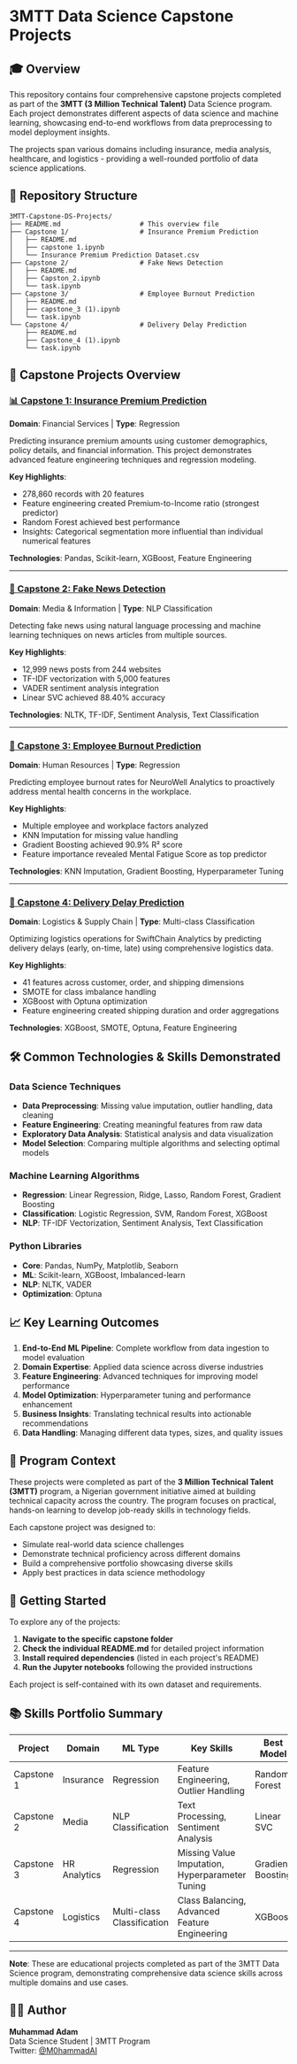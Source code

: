 # 3MTT Data Science Capstone Projects

## 🎓 Overview

This repository contains four comprehensive capstone projects completed as part of the **3MTT (3 Million Technical Talent)** Data Science program. Each project demonstrates different aspects of data science and machine learning, showcasing end-to-end workflows from data preprocessing to model deployment insights.

The projects span various domains including insurance, media analysis, healthcare, and logistics - providing a well-rounded portfolio of data science applications.

## 📁 Repository Structure

```
3MTT-Capstone-DS-Projects/
├── README.md                    # This overview file
├── Capstone 1/                  # Insurance Premium Prediction
│   ├── README.md
│   ├── capstone 1.ipynb
│   └── Insurance Premium Prediction Dataset.csv
├── Capstone 2/                  # Fake News Detection
│   ├── README.md
│   ├── Capston_2.ipynb
│   └── task.ipynb
├── Capstone 3/                  # Employee Burnout Prediction
│   ├── README.md
│   ├── capstone_3 (1).ipynb
│   └── task.ipynb
└── Capstone 4/                  # Delivery Delay Prediction
    ├── README.md
    ├── Capstone_4 (1).ipynb
    └── task.ipynb
```

## 🚀 Capstone Projects Overview


### [📊 Capstone 1: Insurance Premium Prediction]([URL](https://github.com/Auwal007/3MTT-Capstone-DS-Projects/tree/main/Capstone%201))


**Domain**: Financial Services | **Type**: Regression

Predicting insurance premium amounts using customer demographics, policy details, and financial information. This project demonstrates advanced feature engineering techniques and regression modeling.

**Key Highlights**:
- 278,860 records with 20 features
- Feature engineering created Premium-to-Income ratio (strongest predictor)
- Random Forest achieved best performance
- Insights: Categorical segmentation more influential than individual numerical features

**Technologies**: Pandas, Scikit-learn, XGBoost, Feature Engineering

---

### [📰 Capstone 2: Fake News Detection](https://github.com/Auwal007/3MTT-Capstone-DS-Projects/tree/main/Capstone%202)


**Domain**: Media & Information | **Type**: NLP Classification

Detecting fake news using natural language processing and machine learning techniques on news articles from multiple sources.

**Key Highlights**:
- 12,999 news posts from 244 websites
- TF-IDF vectorization with 5,000 features
- VADER sentiment analysis integration
- Linear SVC achieved 88.40% accuracy

**Technologies**: NLTK, TF-IDF, Sentiment Analysis, Text Classification

---

### [🏢 Capstone 3: Employee Burnout Prediction](https://github.com/Auwal007/3MTT-Capstone-DS-Projects/tree/main/Capstone%203)


**Domain**: Human Resources | **Type**: Regression

Predicting employee burnout rates for NeuroWell Analytics to proactively address mental health concerns in the workplace.

**Key Highlights**:
- Multiple employee and workplace factors analyzed
- KNN Imputation for missing value handling
- Gradient Boosting achieved 90.9% R² score
- Feature importance revealed Mental Fatigue Score as top predictor

**Technologies**: KNN Imputation, Gradient Boosting, Hyperparameter Tuning

---

### [🚚 Capstone 4: Delivery Delay Prediction]([URL](https://github.com/Auwal007/3MTT-Capstone-DS-Projects/tree/main/Capstone%204))


**Domain**: Logistics & Supply Chain | **Type**: Multi-class Classification

Optimizing logistics operations for SwiftChain Analytics by predicting delivery delays (early, on-time, late) using comprehensive logistics data.

**Key Highlights**:
- 41 features across customer, order, and shipping dimensions
- SMOTE for class imbalance handling
- XGBoost with Optuna optimization
- Feature engineering created shipping duration and order aggregations

**Technologies**: XGBoost, SMOTE, Optuna, Feature Engineering

## 🛠️ Common Technologies & Skills Demonstrated

### Data Science Techniques
- **Data Preprocessing**: Missing value imputation, outlier handling, data cleaning
- **Feature Engineering**: Creating meaningful features from raw data
- **Exploratory Data Analysis**: Statistical analysis and data visualization
- **Model Selection**: Comparing multiple algorithms and selecting optimal models

### Machine Learning Algorithms
- **Regression**: Linear Regression, Ridge, Lasso, Random Forest, Gradient Boosting
- **Classification**: Logistic Regression, SVM, Random Forest, XGBoost
- **NLP**: TF-IDF Vectorization, Sentiment Analysis, Text Classification

### Python Libraries
- **Core**: Pandas, NumPy, Matplotlib, Seaborn
- **ML**: Scikit-learn, XGBoost, Imbalanced-learn
- **NLP**: NLTK, VADER
- **Optimization**: Optuna

## 📈 Key Learning Outcomes

1. **End-to-End ML Pipeline**: Complete workflow from data ingestion to model evaluation
2. **Domain Expertise**: Applied data science across diverse industries
3. **Feature Engineering**: Advanced techniques for improving model performance
4. **Model Optimization**: Hyperparameter tuning and performance enhancement
5. **Business Insights**: Translating technical results into actionable recommendations
6. **Data Handling**: Managing different data types, sizes, and quality issues

## 🎯 Program Context

These projects were completed as part of the **3 Million Technical Talent (3MTT)** program, a Nigerian government initiative aimed at building technical capacity across the country. The program focuses on practical, hands-on learning to develop job-ready skills in technology fields.

Each capstone project was designed to:
- Simulate real-world data science challenges
- Demonstrate technical proficiency across different domains
- Build a comprehensive portfolio showcasing diverse skills
- Apply best practices in data science methodology

## 🚀 Getting Started

To explore any of the projects:

1. **Navigate to the specific capstone folder**
2. **Check the individual README.md** for detailed project information
3. **Install required dependencies** (listed in each project's README)
4. **Run the Jupyter notebooks** following the provided instructions

Each project is self-contained with its own dataset and requirements.

## 📚 Skills Portfolio Summary

| Project | Domain | ML Type | Key Skills | Best Model | Performance |
|---------|--------|---------|------------|------------|-------------|
| Capstone 1 | Insurance | Regression | Feature Engineering, Outlier Handling | Random Forest | High R² Score |
| Capstone 2 | Media | NLP Classification | Text Processing, Sentiment Analysis | Linear SVC | 88.4% Accuracy |
| Capstone 3 | HR Analytics | Regression | Missing Value Imputation, Hyperparameter Tuning | Gradient Boosting | 90.9% R² Score |
| Capstone 4 | Logistics | Multi-class Classification | Class Balancing, Advanced Feature Engineering | XGBoost | 87% Accuracy |

---

**Note**: These are educational projects completed as part of the 3MTT Data Science program, demonstrating comprehensive data science skills across multiple domains and use cases.

## 👨‍💻 Author

**Muhammad Adam**  
Data Science Student | 3MTT Program  
Twitter: [@M0hammadAI](https://x.com/M0hammadAI)